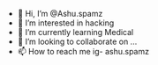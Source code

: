 - 👋 Hi, I’m @Ashu.spamz
- 👀 I’m interested in hacking 
- 🌱 I’m currently learning Medical 
- 💞️ I’m looking to collaborate on ...
- 📫 How to reach me ig- ashu.spamz

<!---
Ashuspzzzz/Ashuspzzzz is a ✨ special ✨ repository because its `README.md` (this file) appears on your GitHub profile.
You can click the Preview link to take a look at your changes.
--->
